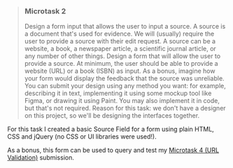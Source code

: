 > ### Microtask 2
> Design a form input that allows the user to input a source. A source is a document that's used for evidence. We will (usually) require the user to provide a source with their edit request. A source can be a website, a book, a newspaper article, a scientific journal article, or any number of other things. Design a form that will allow the user to provide a source. At minimum, the user should be able to provide a website (URL) or a book (ISBN) as input. As a bonus, imagine how your form would display the feedback that the source was unreliable. You can submit your design using any method you want: for example, describing it in text, implementing it using some mockup tool like Figma, or drawing it using Paint. You may also implement it in code, but that's not required. Reason for this task: we don't have a designer on this project, so we'll be designing the interfaces together.

For this task I created a basic Source Field for a form using plain HTML, CSS and jQuery (no CSS or UI libraries were used!).

As a bonus, this form can be used to query and test my [Microtask 4 (URL Validation)](https://github.com/anirudhgray/wikimedia-microtask-4) submission.